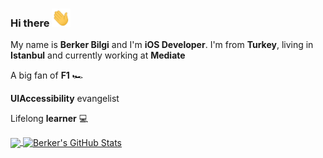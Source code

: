 ### Hi there <img src="https://github.com/berkerbilgi/berkerbilgi/blob/master/wave.gif" width="30px">

My name is **Berker Bilgi** and I'm **iOS Developer**. I'm from **Turkey**, living in **Istanbul** and currently working at **Mediate**

A big fan of **F1** 🏎

**UIAccessibility** evangelist

Lifelong **learner** 💻


<a href=[2]>
  <img align="center" src="https://github-readme-stats.vercel.app/api/top-langs/?username=berkerbilgi&hide=java,html&title_color=ffffff&text_color=c9cacc&icon_color=2bbc8a&bg_color=1d1f21" />
</a>
<a href=[2]>
  <img align="center" src="https://github-readme-stats.vercel.app/api?username=berkerbilgi&show_icons=true&line_height=27&count_private=true&title_color=ffffff&text_color=c9cacc&icon_color=2bbc8a&bg_color=1d1f21" alt="Berker's GitHub Stats" />
</a>
